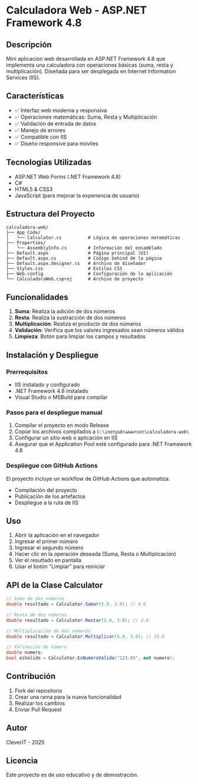 # Calculadora Web - ASP.NET Framework 4.8

## Descripción
Mini aplicación web desarrollada en ASP.NET Framework 4.8 que implementa una calculadora con operaciones básicas (suma, resta y multiplicación). Diseñada para ser desplegada en Internet Information Services (IIS).

## Características
- ✅ Interfaz web moderna y responsiva
- ✅ Operaciones matemáticas: Suma, Resta y Multiplicación
- ✅ Validación de entrada de datos
- ✅ Manejo de errores
- ✅ Compatible con IIS
- ✅ Diseño responsive para móviles

## Tecnologías Utilizadas
- ASP.NET Web Forms (.NET Framework 4.8)
- C#
- HTML5 & CSS3
- JavaScript (para mejorar la experiencia de usuario)

## Estructura del Proyecto
```
calculadora-web/
├── App_Code/
│   └── Calculator.cs          # Lógica de operaciones matemáticas
├── Properties/
│   └── AssemblyInfo.cs        # Información del ensamblado
├── Default.aspx               # Página principal (UI)
├── Default.aspx.cs            # Código behind de la página
├── Default.aspx.designer.cs   # Archivo de diseñador
├── Styles.css                 # Estilos CSS
├── Web.config                 # Configuración de la aplicación
└── CalculadoraWeb.csproj      # Archivo de proyecto
```

## Funcionalidades
1. **Suma**: Realiza la adición de dos números
2. **Resta**: Realiza la sustracción de dos números
3. **Multiplicación**: Realiza el producto de dos números
4. **Validación**: Verifica que los valores ingresados sean números válidos
5. **Limpieza**: Botón para limpiar los campos y resultados

## Instalación y Despliegue

### Prerrequisitos
- IIS instalado y configurado
- .NET Framework 4.8 instalado
- Visual Studio o MSBuild para compilar

### Pasos para el despliegue manual
1. Compilar el proyecto en modo Release
2. Copiar los archivos compilados a `C:\inetpub\wwwroot\calculadora-web\`
3. Configurar un sitio web o aplicación en IIS
4. Asegurar que el Application Pool esté configurado para .NET Framework 4.8

### Despliegue con GitHub Actions
El proyecto incluye un workflow de GitHub Actions que automatiza:
- Compilación del proyecto
- Publicación de los artefactos
- Despliegue a la ruta de IIS

## Uso
1. Abrir la aplicación en el navegador
2. Ingresar el primer número
3. Ingresar el segundo número
4. Hacer clic en la operación deseada (Suma, Resta o Multiplicación)
5. Ver el resultado en pantalla
6. Usar el botón "Limpiar" para reiniciar

## API de la Clase Calculator
```csharp
// Suma de dos números
double resultado = Calculator.Sumar(5.0, 3.0); // 8.0

// Resta de dos números
double resultado = Calculator.Restar(5.0, 3.0); // 2.0

// Multiplicación de dos números
double resultado = Calculator.Multiplicar(5.0, 3.0); // 15.0

// Validación de número
double numero;
bool esValido = Calculator.EsNumeroValido("123.45", out numero);
```

## Contribución
1. Fork del repositorio
2. Crear una rama para la nueva funcionalidad
3. Realizar los cambios
4. Enviar Pull Request

## Autor
CleverIT - 2025

## Licencia
Este proyecto es de uso educativo y de demostración.
